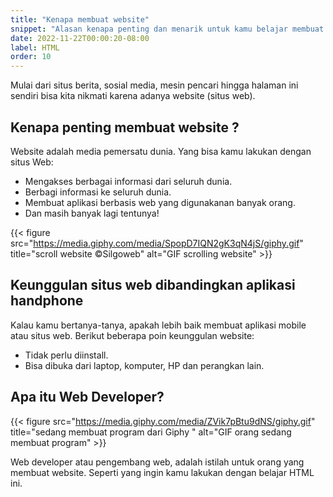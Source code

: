 ```yaml
---
title: "Kenapa membuat website"
snippet: "Alasan kenapa penting dan menarik untuk kamu belajar membuat website? apa keunggulan dibanding aplikasi mobile?"
date: 2022-11-22T00:00:20-08:00
label: HTML
order: 10
---
```


Mulai dari situs berita, sosial media, mesin pencari hingga halaman ini sendiri bisa kita nikmati karena adanya website (situs web).

## Kenapa penting membuat website ?

Website adalah media pemersatu dunia. Yang bisa kamu lakukan dengan situs Web:

- Mengakses berbagai informasi dari seluruh dunia.
- Berbagi informasi ke seluruh dunia.
- Membuat aplikasi berbasis web yang digunakanan banyak orang.
- Dan masih banyak lagi tentunya!

{{< figure src="https://media.giphy.com/media/SpopD7IQN2gK3qN4jS/giphy.gif" title="scroll website ©Silgoweb" alt="GIF scrolling website" >}}

## Keunggulan situs web dibandingkan aplikasi handphone

Kalau kamu bertanya-tanya, apakah lebih baik membuat aplikasi mobile atau situs web.
Berikut beberapa poin keunggulan website:

- Tidak perlu diinstall.
- Bisa dibuka dari laptop, komputer, HP dan perangkan lain.

## Apa itu Web Developer?

{{< figure src="https://media.giphy.com/media/ZVik7pBtu9dNS/giphy.gif" title="sedang membuat program dari Giphy " alt="GIF orang sedang membuat program" >}}


Web developer atau pengembang web, adalah istilah untuk orang yang membuat website. Seperti yang ingin kamu lakukan dengan belajar HTML ini.
